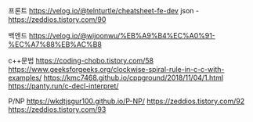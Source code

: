 프론트
https://velog.io/@telnturtle/cheatsheet-fe-dev
json - https://zeddios.tistory.com/90

백엔드
https://velog.io/@wijoonwu/%EB%A9%B4%EC%A0%91-%EC%A7%88%EB%AC%B8


c++문법
https://coding-chobo.tistory.com/58
https://www.geeksforgeeks.org/clockwise-spiral-rule-in-c-c-with-examples/
https://kmc7468.github.io/cppground/2018/11/04/1.html
https://panty.run/c-decl-interpret/


P/NP
https://wkdtjsgur100.github.io/P-NP/
https://zeddios.tistory.com/92
https://zeddios.tistory.com/93



